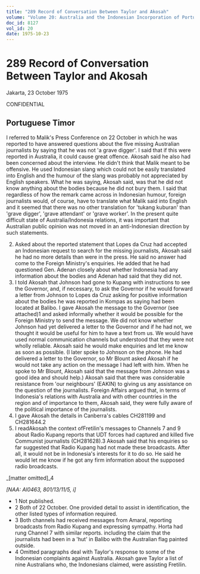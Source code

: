 ```yaml
---
title: "289 Record of Conversation Between Taylor and Akosah"
volume: "Volume 20: Australia and the Indonesian Incorporation of Portuguese Timor, 1974-1976"
doc_id: 8127
vol_id: 20
date: 1975-10-23
---
```


# 289 Record of Conversation Between Taylor and Akosah

Jakarta, 23 October 1975

CONFIDENTIAL

## Portuguese Timor

I referred to Malik's Press Conference on 22 October in which he was reported to have answered questions about the five missing Australian journalists by saying that he was not 'a grave digger'. I said that if this were reported in Australia, it could cause great offence. Akosah said he also had been concerned about the interview. He didn't think that Malik meant to be offensive. He used Indonesian slang which could not be easily translated into English and the humour of the slang was probably not appreciated by English speakers. What he was saying, Akosah said, was that he did not know anything about the bodies because he did not bury them. I said that regardless of how the remark came across in Indonesian humour, foreign journalists would, of course, have to translate what Malik said into English and it seemed that there was no other translation for 'tukang kuburan' than 'grave digger', 'grave attendant' or 'grave worker'. In the present quite difficult state of Australia/Indonesia relations, it was important that Australian public opinion was not moved in an anti-Indonesian direction by such statements.

  2. Asked about the reported statement that Lopes da Cruz had accepted an Indonesian request to search for the missing journalists, Akosah said he had no more details than were in the press. He said no answer had come to the Foreign Ministry's enquiries. He added that he had questioned Gen. Adenan closely about whether Indonesia had any information about the bodies and Adenan had said that they did not.
  3. I told Akosah that Johnson had gone to Kupang with instructions to see the Governor, and, if necessary, to ask the Governor if he would forward a letter from Johnson to Lopes da Cruz asking for positive information about the bodies he was reported in Kompas as saying had been located at Balibo. I gave Akosah the message to the Governor (see attached)1 and asked informally whether it would be possible for the Foreign Ministry to send the message. We did not know whether Johnson had yet delivered a letter to the Governor and if he had not, we thought it would be useful for him to have a text from us. We would have used normal communication channels but understood that they were not wholly reliable. Akosah said he would make enquiries and let me know as soon as possible. (I later spoke to Johnson on the phone. He had delivered a letter to the Governor, so Mr Blount asked Akosah if he would not take any action on the message I had left with him. When he spoke to Mr Blount, Akosah said that the message from Johnson was a good idea and should help.) Akosah said that there was considerable resistance from 'our neighbours' (EAKIN) to giving us any assistance on the question of the journalists. Foreign Affairs argued that, in terms of Indonesia's relations with Australia and with other countries in the region and of importance to them, Akosah said, they were fully aware of the political importance of the journalists.
  4. I gave Akosah the details in Canberra's cables CH281199 and CH281644.2
  5. I readAkosah the context ofFretilin's messages to Channels 7 and 9 about Radio Kupang reports that UDT forces had captured and killed five Communist journalists (CH281628).3 Akosah said that his enquiries so far suggested that Radio Kupang had not made these broadcasts. After all, it would not be in Indonesia's interests for it to do so. He said he would let me know if he got any firm information about the supposed radio broadcasts.



_[matter omitted]_4

_[NAA: Al0463, 801/13/11/5, i]_

  * 1 Not published.
  * 2 Both of 22 October. One provided detail to assist in identification, the other listed types of information required.
  * 3 Both channels had received messages from Amaral, reporting broadcasts from Radio Kupang and expressing sympathy. Horta had rung Channel 7 with similar reports. including the claim that the journalists had been in a 'hut' in Balibo with the Australian flag painted outside.
  * 4 Omitted paragraphs deal with Taylor's response to some of the Indonesian complaints against Australia. Akosah gave Taylor a list of nine Australians who, the Indonesians claimed, were assisting Fretilin.


